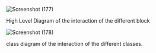 ![Screenshot (177)](https://github.com/Shantanu791/Travel/assets/71061709/ea1faf10-2b09-411e-996b-10cb42d643ae)

High Level Diagram of the interaction of the different block

![Screenshot (178)](https://github.com/Shantanu791/Travel/assets/71061709/ff9e3161-37c7-4d8e-8d1b-5dd07d07307e)

class diagram of the interaction of the different classes.
